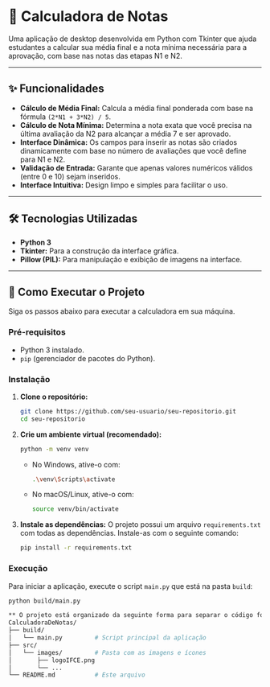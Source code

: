 # 📝 Calculadora de Notas

Uma aplicação de desktop desenvolvida em Python com Tkinter que ajuda estudantes a calcular sua média final e a nota mínima necessária para a aprovação, com base nas notas das etapas N1 e N2.

---

## ✨ Funcionalidades

-   **Cálculo de Média Final:** Calcula a média final ponderada com base na fórmula `(2*N1 + 3*N2) / 5`.
-   **Cálculo de Nota Mínima:** Determina a nota exata que você precisa na última avaliação da N2 para alcançar a média 7 e ser aprovado.
-   **Interface Dinâmica:** Os campos para inserir as notas são criados dinamicamente com base no número de avaliações que você define para N1 e N2.
-   **Validação de Entrada:** Garante que apenas valores numéricos válidos (entre 0 e 10) sejam inseridos.
-   **Interface Intuitiva:** Design limpo e simples para facilitar o uso.

---

## 🛠️ Tecnologias Utilizadas

-   **Python 3**
-   **Tkinter:** Para a construção da interface gráfica.
-   **Pillow (PIL):** Para manipulação e exibição de imagens na interface.

---

## 🚀 Como Executar o Projeto

Siga os passos abaixo para executar a calculadora em sua máquina.

### Pré-requisitos

-   Python 3 instalado.
-   `pip` (gerenciador de pacotes do Python).

### Instalação

1.  **Clone o repositório:**
    ```bash
    git clone https://github.com/seu-usuario/seu-repositorio.git
    cd seu-repositorio
    ```

2.  **Crie um ambiente virtual (recomendado):**
    ```bash
    python -m venv venv
    ```
    - No Windows, ative-o com:
      ```bash
      .\venv\Scripts\activate
      ```
    - No macOS/Linux, ative-o com:
      ```bash
      source venv/bin/activate
      ```

3.  **Instale as dependências:**
    O projeto possui um arquivo `requirements.txt` com todas as dependências. Instale-as com o seguinte comando:
    ```bash
    pip install -r requirements.txt
    ```

### Execução

Para iniciar a aplicação, execute o script `main.py` que está na pasta `build`:

```bash
python build/main.py

** O projeto está organizado da seguinte forma para separar o código fonte, os recursos e o script principal:
CalculadoraDeNotas/
├── build/
│   └── main.py         # Script principal da aplicação
├── src/
│   └── images/         # Pasta com as imagens e ícones
│       ├── logoIFCE.png
│       └── ...
└── README.md           # Este arquivo
